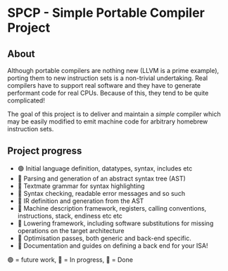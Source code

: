 # SPCP - Simple Portable Compiler Project

## About
Although portable compilers are nothing new (LLVM is a prime example), porting them to new instruction sets is a 
non-trivial undertaking. Real compilers have to support real software and they have to generate performant code for real 
CPUs. Because of this, they tend to be quite complicated!

The goal of this project is to deliver and maintain a _simple_ compiler which may be easily modified to emit machine 
code for arbitrary homebrew instruction sets.

## Project progress
- 🟢 Initial language definition, datatypes, syntax, includes etc
- 🔵 Parsing and generation of an abstract syntax tree (AST)
- 🔴 Textmate grammar for syntax highlighting
- 🔴 Syntax checking, readable error messages and so such
- 🔴 IR definition and generation from the AST
- 🔴 Machine description framework, registers, calling conventions, instructions, stack, endiness etc etc
- 🔴 Lowering framework, including software substitutions for missing operations on the target architecture
- 🔴 Optimisation passes, both generic and back-end specific.
- 🔴 Documentation and guides on defining a back end for your ISA!

🟢 = future work, 🔵 = In progress, 🔴 = Done
